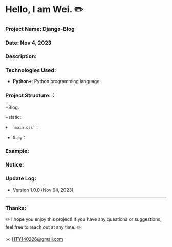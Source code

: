 Hello, I am Wei. ✏️
======

### Project Name: Django-Blog

### Date:  Nov 4, 2023

### Description:

### Technologies Used:
- **Python+**: Python programming language.  

### Project Structure:：
+Blog:

  +static:
  
    +  `main.css`：
- `D.py`：

### Example:


### Notice:


### Update Log:
- Version 1.0.0 (Nov 04, 2023)

***
### Thanks:

✏️ I hope you enjoy this project! If you have any questions or suggestions, feel free to reach out at any time. ✏️

✉️ HTY140226@gmail.com

